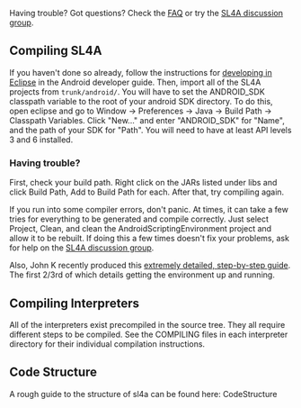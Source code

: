 Having trouble? Got questions? Check the [FAQ](FAQ.md) or try the [SL4A discussion group](http://groups.google.com/group/android-scripting).

## Compiling SL4A ##

If you haven't done so already, follow the instructions for [developing in Eclipse](http://developer.android.com/guide/developing/eclipse-adt.html) in the Android developer guide. Then, import all of the SL4A projects from `trunk/android/`.  You will have to set the ANDROID\_SDK classpath variable to the root of your android SDK directory.  To do this, open eclipse and go to Window -> Preferences -> Java -> Build Path -> Classpath Variables.  Click "New..." and enter "ANDROID\_SDK" for "Name", and the path of your SDK for "Path".  You will need to have at least API levels 3 and 6 installed.

### Having trouble? ###

First, check your build path. Right click on the JARs listed under libs and click Build Path, Add to Build Path for each. After that, try compiling again.

If you run into some compiler errors, don't panic. At times, it can take a few tries for everything to be generated and compile correctly. Just select Project, Clean, and clean the AndroidScriptingEnvironment project and allow it to be rebuilt. If doing this a few times doesn't fix your problems, ask for help on the [SL4A discussion group](http://groups.google.com/group/android-scripting).

Also, John K recently produced this [extremely detailed, step-by-step guide](http://jokar-johnk.blogspot.com/2011/02/how-to-make-android-app-with-sl4a.html). The first 2/3rd of which details getting the environment up and running.

## Compiling Interpreters ##

All of the interpreters exist precompiled in the source tree. They all require different steps to be compiled. See the COMPILING files in each interpreter directory for their individual compilation instructions.

## Code Structure ##
A rough guide to the structure of sl4a can be found here: CodeStructure